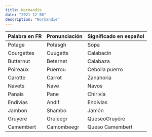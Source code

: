 ```yaml
---
title: Normandie
date: "2021-12-06" 
description: "Normandie"
---
```

<!-- date: año-mes-día -->

| Palabra en FR | Pronunciación | Significado en español |
| -- | -- | -- |
| Potage | Potasgh | Sopa |
| Courgettes | Cuugetts | Calabacín |
| Butternut | Beternet | Calabaza |
| Poireaux | Puerrou | Cebolla puerro |
| Carotte | Carrot | Zanahoria |
| Navets | Nave | Navos |
| Panais | Pane | Chirivía |
| Endivias| Andif | Endivias |
| Jambon | Shambo | Jamón |
| Gruyere | Gruieegr | QueseoGruyére |
| Camembert | Camombeegr | Queso Camembert |


